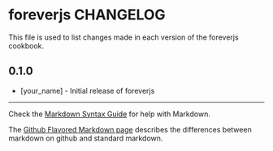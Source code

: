 foreverjs CHANGELOG
===================

This file is used to list changes made in each version of the foreverjs cookbook.

0.1.0
-----
- [your_name] - Initial release of foreverjs

- - -
Check the [Markdown Syntax Guide](http://daringfireball.net/projects/markdown/syntax) for help with Markdown.

The [Github Flavored Markdown page](http://github.github.com/github-flavored-markdown/) describes the differences between markdown on github and standard markdown.
